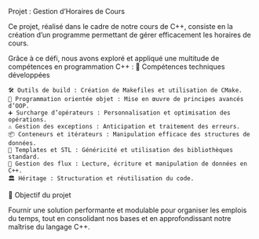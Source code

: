 Projet : Gestion d’Horaires de Cours

Ce projet, réalisé dans le cadre de notre cours de C++, consiste en la création d’un programme permettant de gérer efficacement les horaires de cours.

Grâce à ce défi, nous avons exploré et appliqué une multitude de compétences en programmation C++ :
🌟 Compétences techniques développées

    🛠️ Outils de build : Création de Makefiles et utilisation de CMake.
    🧩 Programmation orientée objet : Mise en œuvre de principes avancés d’OOP.
    ➕ Surcharge d’opérateurs : Personnalisation et optimisation des opérations.
    ⚠️ Gestion des exceptions : Anticipation et traitement des erreurs.
    📦 Conteneurs et itérateurs : Manipulation efficace des structures de données.
    🧵 Templates et STL : Généricité et utilisation des bibliothèques standard.
    🔄 Gestion des flux : Lecture, écriture et manipulation de données en C++.
    🏛️ Héritage : Structuration et réutilisation du code.

🚀 Objectif du projet

Fournir une solution performante et modulable pour organiser les emplois du temps, tout en consolidant nos bases et en approfondissant notre maîtrise du langage C++.
